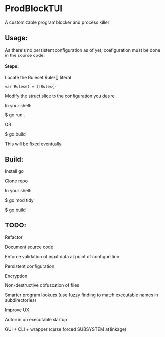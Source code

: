 # ProdBlockTUI
A customizable program blocker and process killer

## Usage:
As there's no persistent configuration as of yet,
configuration must be done in the source code.

#### Steps:
Locate the Ruleset Rules[] literal 

```var Ruleset = []Rules{}```

Modify the struct slice to the configuration you desire

In your shell:

$ go run . 

OR

$ go build

This will be fixed eventually.

## Build:
Install go

Clone repo

In your shell:

$ go mod tidy 

$ go build 

## TODO:
Refactor

Document source code

Enforce validation of input data at point of configuration

Persistent configuration

Encryption

Non-destructive obfuscation of files

Smarter program lookups (use fuzzy finding to match executable names in subdirectories)

Improve UX

Autorun on executable startup

GUI + CLI + wrapper (curse forced SUBSYSTEM at linkage)
